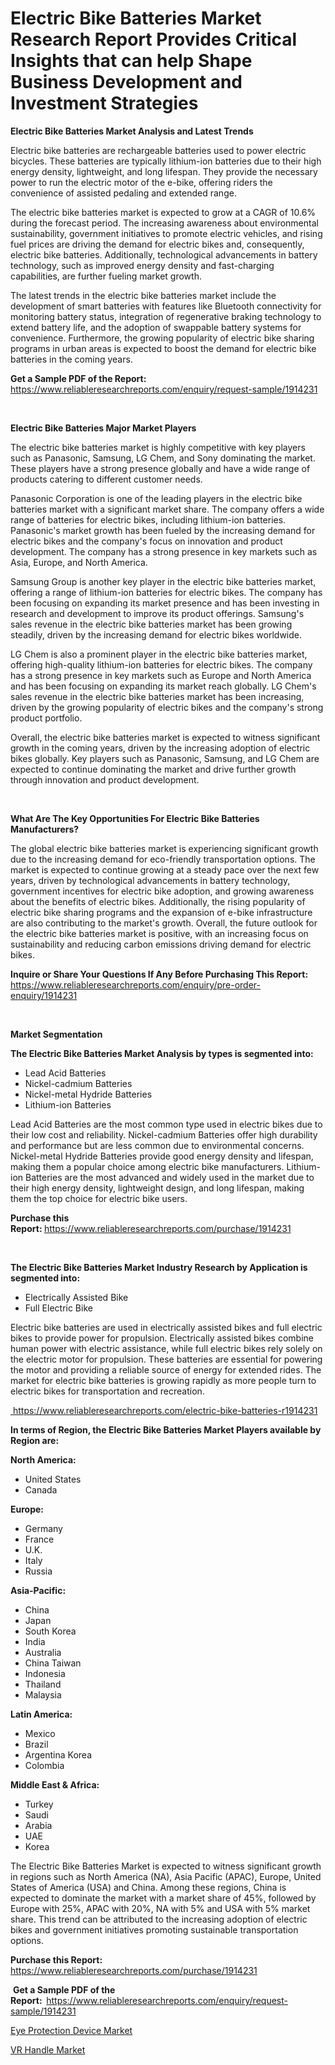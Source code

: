 <p><h1>Electric Bike Batteries Market Research Report Provides Critical Insights that can help Shape Business Development and Investment Strategies</h1></p><p><strong>Electric Bike Batteries Market Analysis and Latest Trends</strong></p>
<p><p>Electric bike batteries are rechargeable batteries used to power electric bicycles. These batteries are typically lithium-ion batteries due to their high energy density, lightweight, and long lifespan. They provide the necessary power to run the electric motor of the e-bike, offering riders the convenience of assisted pedaling and extended range.</p><p>The electric bike batteries market is expected to grow at a CAGR of 10.6% during the forecast period. The increasing awareness about environmental sustainability, government initiatives to promote electric vehicles, and rising fuel prices are driving the demand for electric bikes and, consequently, electric bike batteries. Additionally, technological advancements in battery technology, such as improved energy density and fast-charging capabilities, are further fueling market growth.</p><p>The latest trends in the electric bike batteries market include the development of smart batteries with features like Bluetooth connectivity for monitoring battery status, integration of regenerative braking technology to extend battery life, and the adoption of swappable battery systems for convenience. Furthermore, the growing popularity of electric bike sharing programs in urban areas is expected to boost the demand for electric bike batteries in the coming years.</p></p>
<p><strong>Get a Sample PDF of the Report:&nbsp;</strong> <a href="https://www.reliableresearchreports.com/enquiry/request-sample/1914231">https://www.reliableresearchreports.com/enquiry/request-sample/1914231</a></p>
<p>&nbsp;</p>
<p><strong>Electric Bike Batteries Major Market Players</strong></p>
<p><p>The electric bike batteries market is highly competitive with key players such as Panasonic, Samsung, LG Chem, and Sony dominating the market. These players have a strong presence globally and have a wide range of products catering to different customer needs.</p><p>Panasonic Corporation is one of the leading players in the electric bike batteries market with a significant market share. The company offers a wide range of batteries for electric bikes, including lithium-ion batteries. Panasonic's market growth has been fueled by the increasing demand for electric bikes and the company's focus on innovation and product development. The company has a strong presence in key markets such as Asia, Europe, and North America.</p><p>Samsung Group is another key player in the electric bike batteries market, offering a range of lithium-ion batteries for electric bikes. The company has been focusing on expanding its market presence and has been investing in research and development to improve its product offerings. Samsung's sales revenue in the electric bike batteries market has been growing steadily, driven by the increasing demand for electric bikes worldwide.</p><p>LG Chem is also a prominent player in the electric bike batteries market, offering high-quality lithium-ion batteries for electric bikes. The company has a strong presence in key markets such as Europe and North America and has been focusing on expanding its market reach globally. LG Chem's sales revenue in the electric bike batteries market has been increasing, driven by the growing popularity of electric bikes and the company's strong product portfolio.</p><p>Overall, the electric bike batteries market is expected to witness significant growth in the coming years, driven by the increasing adoption of electric bikes globally. Key players such as Panasonic, Samsung, and LG Chem are expected to continue dominating the market and drive further growth through innovation and product development.</p></p>
<p>&nbsp;</p>
<p><strong>What Are The Key Opportunities For Electric Bike Batteries Manufacturers?</strong></p>
<p><p>The global electric bike batteries market is experiencing significant growth due to the increasing demand for eco-friendly transportation options. The market is expected to continue growing at a steady pace over the next few years, driven by technological advancements in battery technology, government incentives for electric bike adoption, and growing awareness about the benefits of electric bikes. Additionally, the rising popularity of electric bike sharing programs and the expansion of e-bike infrastructure are also contributing to the market's growth. Overall, the future outlook for the electric bike batteries market is positive, with an increasing focus on sustainability and reducing carbon emissions driving demand for electric bikes.</p></p>
<p><strong>Inquire or Share Your Questions If Any Before Purchasing This Report:</strong> <a href="https://www.reliableresearchreports.com/enquiry/pre-order-enquiry/1914231">https://www.reliableresearchreports.com/enquiry/pre-order-enquiry/1914231</a></p>
<p>&nbsp;</p>
<p><strong>Market Segmentation</strong></p>
<p><strong>The Electric Bike Batteries Market Analysis by types is segmented into:</strong></p>
<p><ul><li>Lead Acid Batteries</li><li>Nickel-cadmium Batteries</li><li>Nickel-metal Hydride Batteries</li><li>Lithium-ion Batteries</li></ul></p>
<p><p>Lead Acid Batteries are the most common type used in electric bikes due to their low cost and reliability. Nickel-cadmium Batteries offer high durability and performance but are less common due to environmental concerns. Nickel-metal Hydride Batteries provide good energy density and lifespan, making them a popular choice among electric bike manufacturers. Lithium-ion Batteries are the most advanced and widely used in the market due to their high energy density, lightweight design, and long lifespan, making them the top choice for electric bike users.</p></p>
<p><strong>Purchase this Report:&nbsp;</strong><a href="https://www.reliableresearchreports.com/purchase/1914231">https://www.reliableresearchreports.com/purchase/1914231</a></p>
<p>&nbsp;</p>
<p><strong>The Electric Bike Batteries Market Industry Research by Application is segmented into:</strong></p>
<p><ul><li>Electrically Assisted Bike</li><li>Full Electric Bike</li></ul></p>
<p><p>Electric bike batteries are used in electrically assisted bikes and full electric bikes to provide power for propulsion. Electrically assisted bikes combine human power with electric assistance, while full electric bikes rely solely on the electric motor for propulsion. These batteries are essential for powering the motor and providing a reliable source of energy for extended rides. The market for electric bike batteries is growing rapidly as more people turn to electric bikes for transportation and recreation.</p></p>
<p><a href="https://www.reliableresearchreports.com/electric-bike-batteries-r1914231">&nbsp;https://www.reliableresearchreports.com/electric-bike-batteries-r1914231</a></p>
<p><strong>In terms of Region, the Electric Bike Batteries Market Players available by Region are:</strong></p>
<p>
    <p> <strong> North America: </strong>
        <ul>
            <li>United States</li>
            <li>Canada</li>
        </ul>
        </p> 
    <p> <strong> Europe: </strong>
        <ul>
            <li>Germany</li>
            <li>France</li>
            <li>U.K.</li>
            <li>Italy</li>
            <li>Russia</li>
        </ul>
        </p> 
    <p> <strong> Asia-Pacific: </strong>
        <ul>
            <li>China</li>
            <li>Japan</li>
            <li>South Korea</li>
            <li>India</li>
            <li>Australia</li>
            <li>China Taiwan</li>
            <li>Indonesia</li>
            <li>Thailand</li>
            <li>Malaysia</li>
        </ul>
        </p> 
    <p> <strong> Latin America: </strong>
        <ul>
            <li>Mexico</li>
            <li>Brazil</li>
            <li>Argentina Korea</li>
            <li>Colombia</li>
        </ul>
        </p> 
    <p> <strong> Middle East & Africa: </strong>
        <ul>
            <li>Turkey</li>
            <li>Saudi</li>
            <li>Arabia</li>
            <li>UAE</li>
            <li>Korea</li>
        </ul>
    </p>
    </p>
<p><p>The Electric Bike Batteries Market is expected to witness significant growth in regions such as North America (NA), Asia Pacific (APAC), Europe, United States of America (USA) and China. Among these regions, China is expected to dominate the market with a market share of 45%, followed by Europe with 25%, APAC with 20%, NA with 5% and USA with 5% market share. This trend can be attributed to the increasing adoption of electric bikes and government initiatives promoting sustainable transportation options.</p></p>
<p><strong>Purchase this Report: </strong><a href="https://www.reliableresearchreports.com/purchase/1914231">https://www.reliableresearchreports.com/purchase/1914231</a></p>
<p>&nbsp;<strong>Get a Sample PDF of the Report:&nbsp;&nbsp;</strong><a href="https://www.reliableresearchreports.com/enquiry/request-sample/1914231">https://www.reliableresearchreports.com/enquiry/request-sample/1914231</a></p>
<p><strong></strong></p>
<p><p><a href="https://github.com/guneycigdem35/Market-Research-Report-List-3/blob/main/eye-protection-device-market.md">Eye Protection Device Market</a></p><p><a href="https://github.com/biheemgalvinlouises6hokrh3h/Market-Research-Report-List-3/blob/main/vr-handle-market.md">VR Handle Market</a></p></p>